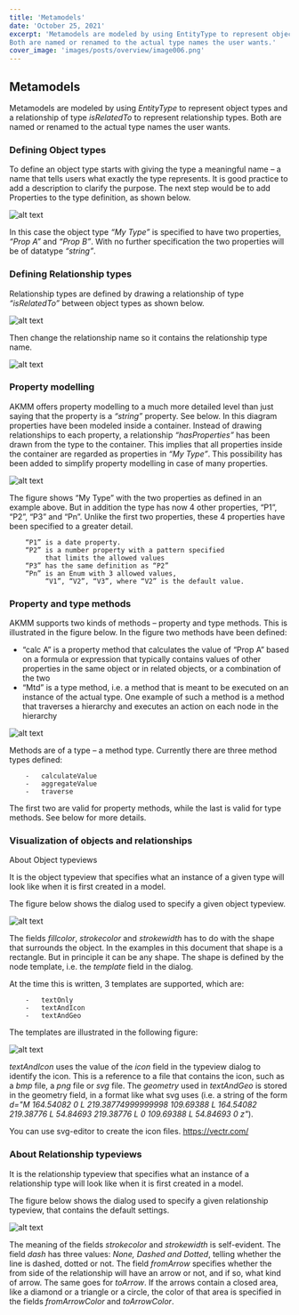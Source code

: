 ```yaml
---
title: 'Metamodels'
date: 'October 25, 2021'
excerpt: 'Metamodels are modeled by using EntityType to represent object types and a relationship of type isRelatedTo to represent relationship types. 
Both are named or renamed to the actual type names the user wants.'
cover_image: 'images/posts/overview/image006.png'
---
```


## Metamodels

Metamodels are modeled by using *EntityType* to represent object types and a relationship of type *isRelatedTo* to represent relationship types. 
Both are named or renamed to the actual type names the user wants.
 
### Defining Object types

To define an object type starts with giving the type a meaningful name – a name that tells users what exactly the type represents. It is good practice to add a description to clarify the purpose. 
The next step would be to add Properties to the type definition, as shown below. 

![alt text](/images/posts/overview/image006.png)
 
In this case the object type *“My Type”* is specified to have two properties, *“Prop A”* and *“Prop B”*. With no further specification the two properties will be of datatype *“string”*.

### Defining Relationship types

Relationship types are defined by drawing a relationship of type *“isRelatedTo”* between object types as shown below. 

![alt text](/images/posts/overview/image007.png)

Then change the relationship name so it contains the relationship type name. 

![alt text](/images/posts/overview/image008.png)
 
### Property modelling

AKMM offers property modelling to a much more detailed level than just saying that the
property is a *“string”* property. See below.
In this diagram properties have been modeled inside a container. Instead of drawing
relationships to each property, a relationship *“hasProperties”* has been drawn from the type
to the container. This implies that all properties inside the container are regarded as
properties in *“My Type”*. This possibility has been added to simplify property modelling in
case of many properties.

 ![alt text](/images/posts/overview/image009.png)

The figure shows “My Type” with the two properties as defined in an example above. But in addition the type has now 4 other properties, “P1”, “P2”, “P3” and “Pn”. Unlike the first two properties, these 4 properties have been specified to a greater detail. 

        “P1” is a date property.
        “P2” is a number property with a pattern specified 
             that limits the allowed values
        “P3” has the same definition as “P2”
        “Pn” is an Enum with 3 allowed values, 
             “V1”, “V2”, “V3”, where “V2” is the default value. 

### Property and type methods

AKMM supports two kinds of methods – property and type methods. This is illustrated in the figure below. 
In the figure two methods have been defined:
-	“calc A” is a property method that calculates the value of “Prop A” based on a formula or expression that typically contains values of other properties in the same object or in related objects, or a combination of the two
-	“Mtd” is a type method, i.e. a method that is meant to be executed on an instance of the actual type.  One example of such a method is a method that traverses a hierarchy and executes an action on each node in the hierarchy

![alt text](/images/posts/overview/image010.png)
 

Methods are of a type – a method type. Currently there are three method types defined:

        -	calculateValue
        -	aggregateValue
        -	traverse

The first two are valid for property methods, while the last is valid for type methods. See below for more details.
 
### Visualization of objects and relationships

About Object typeviews

It is the object typeview that specifies what an instance of a given type will look like when it is first created in a model. 

The figure below shows the dialog used to specify a given object typeview.

 ![alt text](/images/posts/overview/image011.png)

The fields *fillcolor*, *strokecolor* and *strokewidth* has to do with the shape that surrounds the object. In the examples in this document that shape is a rectangle. But in principle it can be any shape. 
The shape is defined by the node template, i.e. the *template* field in the dialog. 

At the time this is written, 3 templates are supported, which are:

        -	textOnly
        -	textAndIcon
        -	textAndGeo

The templates are illustrated in the following figure:

![alt text](/images/posts/overview/image012.png)

*textAndIcon* uses the value of the *icon* field in the typeview dialog to identify the icon. This is a reference to a file that contains the icon, such as a *bmp* file, a *png* file or *svg* file. 
The *geometry* used in *textAndGeo* is stored in the geometry field, in a format like what svg uses
(i.e. a string of the form *d="M 164.54082 0 L 219.38774999999998 109.69388 L 164.54082 219.38776 L 54.84693 219.38776 L 0 109.69388 L 54.84693 0 z"*).

You can use svg-editor to create the icon files.
https://vectr.com/


### About Relationship typeviews

It is the relationship typeview that specifies what an instance of a relationship type will look like when it is first created in a model. 

The figure below shows the dialog used to specify a given relationship typeview, that contains the default settings.

 ![alt text](/images/posts/overview/image013.png)

The meaning of the fields *strokecolor* and *strokewidth* is self-evident. 
The field *dash* has three values: *None, Dashed and Dotted*, telling whether the line is dashed, dotted or not. 
The field *fromArrow* specifies whether the from side of the relationship will have an arrow or not, and if so, what kind of arrow. The same goes for *toArrow*. 
If the arrows contain a closed area, like a diamond or a triangle or a circle, the color of that area is specified in the fields *fromArrowColor* and *toArrowColor*. 



